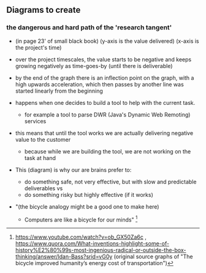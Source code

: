 ## Diagrams to create

### the dangerous and hard path of the 'research tangent'

- (in page 23' of small black book)
  (y-axis is the value delivered)
  (x-axis is the project's time)

 - over the project timescales, the value starts to be negative and keeps growing negatively as time-goes-by (until there is deliverable)
 - by the end of the graph there is an inflection point on the graph, with a high upwards acceleration, which then passes by another line was started linearly from the beginning

  - happens when one decides to build a tool to help with the current task.
    - for example a tool to parse DWR (Java's Dynamic Web Remoting) services
  - this means that until the tool works we are actually delivering negative value to the customer
    - because while we are building the tool, we are not working on the task at hand

  - This (diagram) is why our are brains prefer to:
    - do something safe, not very effective, but with slow and predictable deliverables
    vs
    - do something risky but highly effective (if it works)

  - "(the bicycle analogy might be a good one to make here)
    - Computers are like a bicycle for our minds" [^jobs-bicycle]

[^jobs-bicycle]: https://www.youtube.com/watch?v=ob_GX50Za6c  , https://www.quora.com/What-inventions-highlight-some-of-history%E2%80%99s-most-ingenious-radical-or-outside-the-box-thinking/answer/Idan-Bass?srid=vG0y (original source graphs of "The bicycle improved humanity’s energy cost of transportation")
